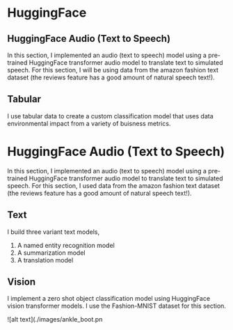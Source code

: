 # HuggingFace

## HuggingFace Audio (Text to Speech)

In this section, I implemented an audio (text to speech) model using a pre-trained HuggingFace transformer audio model to translate text to simulated speech. For this section, I will be using data from the amazon fashion text dataset (the reviews feature has a good amount of natural speech text!).

## Tabular

I use tabular data to create a custom classification model that uses  data environmental impact from a variety of buisness metrics.

# HuggingFace Audio (Text to Speech)

In this section, I implemented an audio (text to speech) model using a pre-trained HuggingFace transformer audio model to translate text to simulated speech. For this section, I used data from the amazon fashion text dataset (the reviews feature has a good amount of natural speech text!).

## Text
I build three variant text models, 
1. A named entity recognition model
2. A summarization model
3. A translation model

## Vision

I implement a zero shot object classification model using HuggingFace vision transformer models. I use the Fashion-MNIST dataset for this section.

![alt text](./images/ankle_boot.pn


